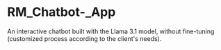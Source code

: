 # RM_Chatbot-_App
An interactive chatbot built with the Llama 3.1 model, without fine-tuning (customized process according to the client's needs).
